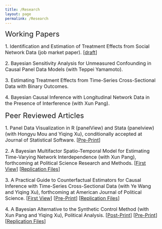 ```yaml
---
title: /Research
layout: page
permalink: /Research
---
```


<font size="5">
Working Papers
</font>



<font size="3">
<p>
1. Identification and Estimation of Treatment Effects from Social Network Data (job market paper).
[<a href="https://liulch.github.io/Net_JMP_Liu.pdf">draft</a>]
</p>
</font>

  
<font size="3">
<p>
2. Bayesian Sensitivity Analysis for Unmeasured Confounding in Causal Panel Data Models (with Teppei Yamamoto).
</p>
</font>  

<font size="3">
<p>
3. Estimating Treatment Effects from Time-Series Cross-Sectional Data with Binary Outcomes.
</p>
</font>  

<font size="3">
<p>
4. Bayesian Causal Inference with Longitudinal Network Data in the Presence of Interference (with Xun Pang).
</p>
</font> 


<font size="5">
Peer Reviewed Articles
</font> 

<font size="3">
<p>
1. Panel Data Visualization in R (panelView) and Stata (panelview) (with Hongyu Mou and Yiqing Xu), conditionally accepted at Journal of Statistical Software.
[<a href="https://papers.ssrn.com/sol3/papers.cfm?abstract_id=4202154">Pre-Print</a>] 
</p>
</font> 


<font size="3">
<p>
2. A Bayesian Multifactor Spatio-Temporal Model for Estimating Time-Varying Network Interdependence (with Xun Pang), forthcoming at Political Science Research and Methods.
[<a href="https://www.cambridge.org/core/journals/political-science-research-and-methods/article/abs/bayesian-multifactor-spatiotemporal-model-for-estimating-timevarying-network-interdependence/4BA3382FCC76830D7918E51678DDC1DE">First View</a>] [<a href="https://dataverse.harvard.edu/dataset.xhtml?persistentId=doi:10.7910/DVN/B5RVWB">Replication Files</a>]
</p>
</font>

<font size="3">
<p>
3. A Practical Guide to Counterfactual Estimators for Causal Inference with Time-Series Cross-Sectional Data (with Ye Wang and Yiqing Xu), forthcoming at American Journal of Political Science.
[<a href="https://onlinelibrary.wiley.com/doi/full/10.1111/ajps.12723">First View</a>] [<a href="https://papers.ssrn.com/sol3/papers.cfm?abstract_id=3555463">Pre-Print</a>] [<a href="https://dataverse.harvard.edu/dataset.xhtml?persistentId=doi:10.7910/DVN/ZVC9W5">Replication Files</a>]
</p>
</font> 

<font size="3">
<p>
4. A Bayesian Alternative to the Synthetic Control Method (with Xun Pang and Yiqing Xu), Political Analysis.
[<a href="https://www.cambridge.org/core/journals/political-analysis/article/bayesian-alternative-to-synthetic-control-for-comparative-case-studies/C23BD67E4BBBB8C88ADAEAE169696A45">Post-Print</a>] [<a href="https://papers.ssrn.com/sol3/papers.cfm?abstract_id=3649226">Pre-Print</a>] [<a href="https://dataverse.harvard.edu/dataset.xhtml?persistentId=doi:10.7910/DVN/B6SWA1">Replication Files</a>]
</p>
</font>

